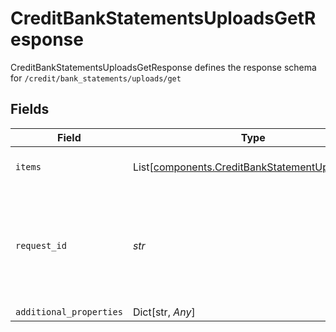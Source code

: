# CreditBankStatementsUploadsGetResponse

CreditBankStatementsUploadsGetResponse defines the response schema for `/credit/bank_statements/uploads/get`


## Fields

| Field                                                                                                                                       | Type                                                                                                                                        | Required                                                                                                                                    | Description                                                                                                                                 |
| ------------------------------------------------------------------------------------------------------------------------------------------- | ------------------------------------------------------------------------------------------------------------------------------------------- | ------------------------------------------------------------------------------------------------------------------------------------------- | ------------------------------------------------------------------------------------------------------------------------------------------- |
| `items`                                                                                                                                     | List[[components.CreditBankStatementUploadItem](../../models/components/creditbankstatementuploaditem.md)]                                  | :heavy_check_mark:                                                                                                                          | Array of bank statement upload items.                                                                                                       |
| `request_id`                                                                                                                                | *str*                                                                                                                                       | :heavy_check_mark:                                                                                                                          | A unique identifier for the request, which can be used for troubleshooting. This identifier, like all Plaid identifiers, is case sensitive. |
| `additional_properties`                                                                                                                     | Dict[str, *Any*]                                                                                                                            | :heavy_minus_sign:                                                                                                                          | N/A                                                                                                                                         |